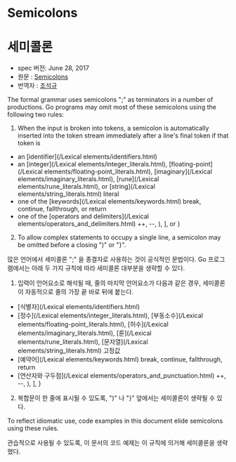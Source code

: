 # Semicolons

# 세미콜론

* spec 버전: June 28, 2017 
* 원문 : [Semicolons](https://golang.org/ref/spec#Semicolons) 
* 번역자 : [조석규](@ezaurum)


The formal grammar uses semicolons ";" as terminators in a number of productions. Go programs may omit most of these semicolons using the following two rules:

1. When the input is broken into tokens, a semicolon is automatically inserted into the token stream immediately after a line's final token if that token is
  + an [identifier](/Lexical elements/identifiers.html)
  + an [integer](/Lexical elements/integer_literals.html), [floating-point](/Lexical elements/floating-point_literals.html), [imaginary](/Lexical elements/imaginary_literals.html), [rune](/Lexical elements/rune_literals.html), or [string](/Lexical elements/string_literals.html) literal
  + one of the [keywords](/Lexical elements/keywords.html) break, continue, fallthrough, or return
  + one of the [operators and delimiters](/Lexical elements/operators_and_delimiters.html) ++, --, ), ], or }
2. To allow complex statements to occupy a single line, a semicolon may be omitted before a closing ")" or "}".

많은 언어에서 세미콜론 ";" 을 종결자로 사용하는 것이 공식적인 문법이다. Go 프로그램에서는 아래 두 가지 규칙에 따라 세미콜론 대부분을 생략할 수 있다. 

1. 입력이 언어요소로 해석될 때, 줄의 마지막 언어요소가 다음과 같은 경우, 세미콜론이 자동적으로 줄의 가장 끝 바로 뒤에 붙는다.
  + [식별자](/Lexical elements/identifiers.html)
  + [정수](/Lexical elements/integer_literals.html), [부동소수](/Lexical elements/floating-point_literals.html), [허수](/Lexical elements/imaginary_literals.html), [룬](/Lexical elements/rune_literals.html), [문자열](/Lexical elements/string_literals.html) 고정값
  + [예약어](/Lexical elements/keywords.html) break, continue, fallthrough, return
  + [연산자와 구두점](/Lexical elements/operators_and_punctuation.html) ++, --, ), ], }
2. 복합문이 한 줄에 표시될 수 있도록, ")" 나 "}" 앞에서는 세미콜론이 생략될 수 있다.

To reflect idiomatic use, code examples in this document elide semicolons using these rules.

관습적으로 사용될 수 있도록, 이 문서의 코드 예제는 이 규칙에 의거해 세미콜론을 생략했다.
